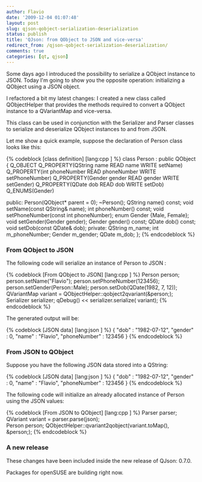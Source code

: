 ```yaml
---
author: Flavio
date: '2009-12-04 01:07:48'
layout: post
slug: qjson-qobject-serialization-deserialization
status: publish
title: 'QJson: from QObject to JSON and vice-versa'
redirect_from: /qjson-qobject-serialization-deserialization/
comments: true
categories: [qt, qjson]
---
```


Some days ago I introduced the possibility to serialize a QObject instance to
JSON. Today I'm going to show you the opposite operation: initializing a
QObject using a JSON object.

I refactored a bit my latest changes: I created a new class called
QObjectHelper that provides the methods required to convert a QObject instance
to a QVariantMap and vice-versa.

This class can be used in conjunction with the Serializer and Parser classes
to serialize and deserialize QObject instances to and from JSON.

Let me show a quick example, suppose the declaration of Person class looks
like this:

{% codeblock [class definition] [lang:cpp ] %}
class Person : public QObject
{
  Q_OBJECT
  Q_PROPERTY(QString name READ name WRITE setName)
  Q_PROPERTY(int phoneNumber READ phoneNumber WRITE setPhoneNumber)
  Q_PROPERTY(Gender gender READ gender WRITE setGender)
  Q_PROPERTY(QDate dob READ dob WRITE setDob)
  Q_ENUMS(Gender)

  public:
    Person(QObject* parent = 0);
    ~Person();
    QString name() const;
    void setName(const QString& name);
    int phoneNumber() const;
    void setPhoneNumber(const int  phoneNumber);
    enum Gender {Male, Female};
    void setGender(Gender gender);
    Gender gender() const;
    QDate dob() const;
    void setDob(const QDate& dob);
  private:
    QString m_name;
    int m_phoneNumber;
    Gender m_gender;
    QDate m_dob;
};
{% endcodeblock %}

### From QObject to JSON

The following code will serialize an instance of Person to JSON :

{% codeblock [From QObject to JSON] [lang:cpp ] %}
Person person;
person.setName("Flavio");
person.setPhoneNumber(123456);
person.setGender(Person::Male);
person.setDob(QDate(1982, 7, 12));
QVariantMap variant = QObjectHelper::qobject2qvariant(&person;);
Serializer serializer;
qDebug() << serializer.serialize( variant);
{% endcodeblock %}

The generated output will be:

{% codeblock [JSON data] [lang:json ] %}
{ "dob" : "1982-07-12", "gender" : 0, "name" : "Flavio", "phoneNumber" : 123456 }
{% endcodeblock %}

### From JSON to QObject

Suppose you have the following JSON data stored into a QString:

{% codeblock [JSON data] [lang:json ] %}
{ "dob" : "1982-07-12", "gender" : 0, "name" : "Flavio", "phoneNumber" : 123456 }
{% endcodeblock %}

The following code will initialize an already allocated instance of Person
using the JSON values:

    
{% codeblock [From JSON to QObject] [lang:cpp ] %}
Parser parser;
QVariant variant = parser.parse(json);  
Person person;
QObjectHelper::qvariant2qobject(variant.toMap(), &person;);
{% endcodeblock %}

### A new release

These changes have been included inside the new release of QJson: 0.7.0.

Packages for openSUSE are building right now.

